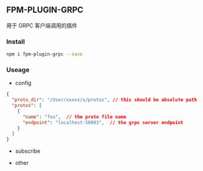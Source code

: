 ## FPM-PLUGIN-GRPC
用于 GRPC 客户端调用的插件

### Install
```bash
npm i fpm-plugin-grpc --save
```

### Useage

- config

```json
{
  "proto_dir": "/User/xxxxx/x/protos", // this should be absolute path
  "protos": [
    {
      "name": "foo",  // the proto file name
      "endpoint": "localhost:50093",  // the grpc server endpoint
    }
  ]
}
```

- subscribe

- other